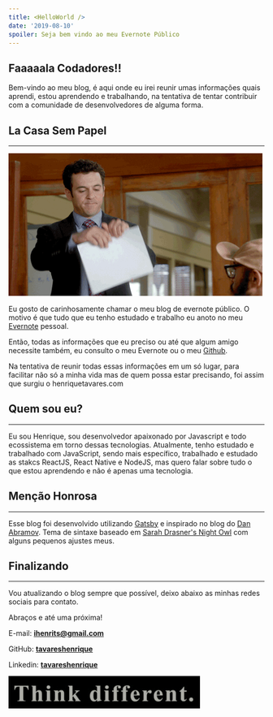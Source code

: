 ```yaml
---
title: <HelloWorld />
date: '2019-08-10'
spoiler: Seja bem vindo ao meu Evernote Público
---
```


## Faaaaala Codadores!!

Bem-vindo ao meu blog, é aqui onde eu irei reunir umas informações quais aprendi, estou aprendendo e trabalhando, na tentativa de tentar contribuir com a comunidade de desenvolvedores de alguma forma.

## La Casa Sem Papel
---
![Paper](./paper.gif)

Eu gosto de carinhosamente chamar o meu blog de evernote público. O motivo é que tudo que eu tenho estudado e trabalho eu anoto no meu [Evernote](https://evernote.com) pessoal.

Então, todas as informações que eu preciso ou até que algum amigo necessite também, eu consulto o meu Evernote ou o meu [Github](https://github.com/tavareshenrique).

Na tentativa de reunir todas essas informações em um só lugar, para facilitar não só a minha vida mas de quem possa estar precisando, foi assim que surgiu o henriquetavares.com

## Quem sou eu?
---
Eu sou Henrique, sou desenvolvedor apaixonado por Javascript e todo ecossistema em torno dessas tecnologias. Atualmente, tenho estudado e trabalhado com JavaScript, sendo mais específico, trabalhado e estudado as stakcs ReactJS, React Native e NodeJS, mas quero falar sobre tudo o que estou aprendendo e não é apenas uma tecnologia.

## Menção Honrosa
---
Esse blog foi desenvolvido utilizando [Gatsby](https://github.com/gatsbyjs/gatsby-starter-blog) e inspirado no blog do [Dan Abramov](https://overreacted.io). Tema de sintaxe baseado em [Sarah Drasner's Night Owl](https://github.com/sdras/night-owl-vscode-theme/) com alguns pequenos ajustes meus.

## Finalizando
---
Vou atualizando o blog sempre que possível, deixo abaixo as minhas redes sociais para contato. 

Abraços e até uma próxima!

E-mail: <a href="mailto:ihenrits@gmail.com" rel="noopener noreferrer"><b>ihenrits@gmail.com</b></a>

GitHub: [<b>tavareshenrique</b>](https://github.com/tavareshenrique)

Linkedin: [<b>tavareshenrique</b>](https://linkedin.com/in/tavareshenrique/)

![Think Different](./think.gif)